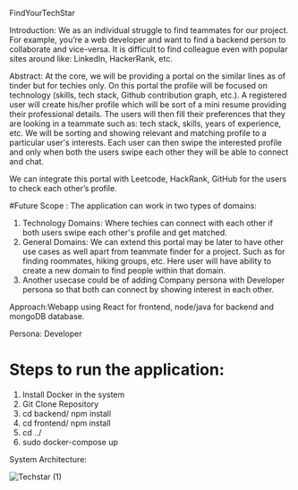 FindYourTechStar

Introduction: We as an individual struggle to find teammates for our project. For example, you’re a web developer and want to find a backend person to collaborate and vice-versa. It is difficult to find colleague even with popular sites around like: LinkedIn, HackerRank, etc.

Abstract: At the core, we will be providing a portal on the similar lines as of tinder but for techies only. On this portal the profile will be focused on technology (skills, tech stack, Github contribution graph, etc.). A registered user will create his/her profile which will be sort of a mini resume providing their professional details. The users will then fill their preferences that they are looking in a teammate such as: tech stack, skills, years of experience, etc.
We will be sorting and showing relevant and matching profile to a particular user's interests. Each user can then swipe the interested profile and only when both the users swipe each other they will be able to connect and chat.

We can integrate this portal with Leetcode, HackRank, GitHub for the users to check each other’s profile.

#Future Scope :
The application can work in two types of domains:
1. Technology Domains: Where techies can connect with each other if both users swipe each other's profile and get matched.
2. General Domains: We can extend this portal may be later to have other use cases as well apart from teammate finder for a project. Such as for finding roommates, hiking groups, etc. Here user will have ability to create a new domain to find people within that domain.
3. Another usecase could be of adding Company persona with Developer persona so that both can connect by showing interest in each other.

Approach:Webapp using React for frontend, node/java for backend and mongoDB database.

Persona: Developer

# Steps to run the application:
1. Install Docker in the system
2. Git Clone Repository
3. cd backend/ npm install
4. cd frontend/ npm install
5. cd ../
6. sudo docker-compose up


System Architecture:

![Techstar (1)](https://user-images.githubusercontent.com/91869107/167945933-e8e95083-1400-4699-a42d-60cce695a7f8.png)

